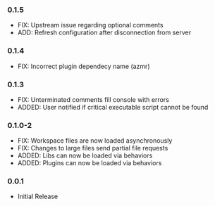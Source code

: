 ### 0.1.5

* FIX: Upstream issue regarding optional comments
* ADD: Refresh configuration after disconnection from server

### 0.1.4

* FIX: Incorrect plugin dependecy name (azmr)

### 0.1.3

* FIX: Unterminated comments fill console with errors
* ADDED: User notified if critical executable script cannot be found

### 0.1.0-2

* FIX: Workspace files are now loaded asynchronously
* FIX: Changes to large files send partial file requests
* ADDED: Libs can now be loaded via behaviors
* ADDED: Plugins can now be loaded via behaviors

### 0.0.1
* Initial Release
